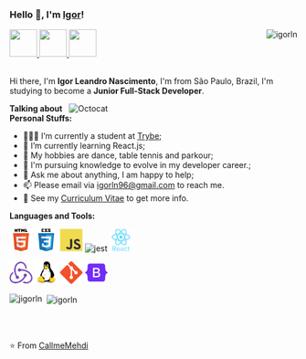 ### Hello 👋, I'm [Igor](https://igorln.github.io/portfolio/)!

<img align="right" src="https://komarev.com/ghpvc/?username=igorln&label=Profile%20views&color=0e75b6&style=flat" alt="igorln" />

<a href="https://github.com/igorln" target="_blank">
  <img src="https://cdn.iconscout.com/icon/free/png-256/github-108-438008.png" width="48px" height="48px">
</a> 
<a href="https://www.instagram.com/igorln/" target="_blank">
  <img src="https://cdn.icon-icons.com/icons2/1211/PNG/512/1491579602-yumminkysocialmedia36_83067.png" width="48px" height="48px">
</a> 
<a href="https://www.linkedin.com/in/igor-nascimento/" target="_blank">
  <img src="https://i.ibb.co/Kx2GSrT/linkedin.png" width="48px" height="48px">
</a>

<br />
<br />

Hi there, I'm **Igor Leandro Nascimento**, I'm from São Paulo, Brazil, I'm studying to become a **Junior Full-Stack Developer**.

  <img align="right" alt="Octocat" src="https://octocat-generator-assets.githubusercontent.com/my-octocat-1615493852165.png" width="400px"/>

**Talking about Personal Stuffs:**

- 👨🏽‍💻 I’m currently a student at [Trybe](https://www.betrybe.com/);
- 🌱 I’m currently learning React.js; 
- 🤔 My hobbies are dance, table tennis and parkour;
- 💼 I'm pursuing knowledge to evolve in my developer career.;
- 💬 Ask me about anything, I am happy to help;
- 📫 Please email via igorln96@gmail.com to reach me.
- 📝 See my [Curriculum Vitae](https://drive.google.com/file/d/13aGqil6pYODLPK49rP39WNmOGspKW0tR/view?usp=sharing) to get more info.

**Languages and Tools:**  

<p align="left">
  <img src="https://raw.githubusercontent.com/devicons/devicon/master/icons/html5/html5-original-wordmark.svg" alt="html5" width="40" height="40"/> 
  <img src="https://raw.githubusercontent.com/devicons/devicon/master/icons/css3/css3-original-wordmark.svg" alt="css3" width="40" height="40"/> 
  <img src="https://raw.githubusercontent.com/devicons/devicon/master/icons/javascript/javascript-original.svg" alt="javascript" width="40" height="40"/> 
  <img src="https://www.learnstorybook.com/intro-to-storybook/logo-jest.png" alt="jest" width="40" height="40" />
  <img src="https://raw.githubusercontent.com/devicons/devicon/master/icons/react/react-original-wordmark.svg" alt="react" width="40" height="40"/> 
</p>
<p>
    <img src="https://raw.githubusercontent.com/devicons/devicon/master/icons/redux/redux-original.svg" alt="redux" width="40" height="40"/>
  <img src="https://raw.githubusercontent.com/devicons/devicon/master/icons/linux/linux-original.svg" alt="linux" width="40" height="40" />
  <img src="https://raw.githubusercontent.com/devicons/devicon/master/icons/git/git-original.svg" alt="git" width="40" height="40"/>
  <img src="https://raw.githubusercontent.com/devicons/devicon/master/icons/bootstrap/bootstrap-plain.svg" alt="Bootstrap" width="40" height="40" />
</p>

<p>
    <img align="left" src="https://github-readme-stats.vercel.app/api/top-langs/?username=igorln&layout=compact&theme=graywhite&title_color=268bd2" alt="jigorln" />
</p>
<p>&nbsp;
    <img align="center" src="https://github-readme-stats.vercel.app/api?username=igorln&count_private=true&show_icons=true&theme=graywhite&icon_color=268bd2&title_color=268bd2" alt="igorln" />
</p>

<br /><br />

⭐️ From [CallmeMehdi](https://github.com/CallmeMehdi)
